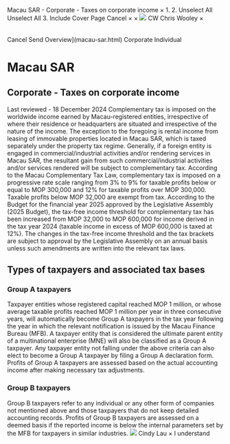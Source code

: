 Macau SAR - Corporate - Taxes on corporate income
×
1.
2.
Unselect All
Unselect All
3.
Include Cover Page
Cancel
×
×
![](-/media/world-wide-tax-summaries/attachments/global---chris-wooley.ashx%3Frev=ac5e5f3223b34096b1afc2a6009c7320&revision=ac5e5f32-23b3-4096-b1af-c2a6009c7320&hash=859B7ADC84DC2CBEC9760E9E6EE7DE6D0A8BFCDF)
CW
Chris Wooley
×
######
Cancel
Send
Overview](macau-sar.html)
Corporate
Individual
# Macau SAR
## Corporate - Taxes on corporate income
Last reviewed - 18 December 2024
Complementary tax is imposed on the worldwide income earned by Macau-registered entities, irrespective of where their residence or headquarters are situated and irrespective of the nature of the income. The exception to the foregoing is rental income from leasing of immovable properties located in Macau SAR, which is taxed separately under the property tax regime.
Generally, if a foreign entity is engaged in commercial/industrial activities and/or rendering services in Macau SAR, the resultant gain from such commercial/industrial activities and/or services rendered will be subject to complementary tax.
According to the Macau Complementary Tax Law, complementary tax is imposed on a progressive rate scale ranging from 3% to 9% for taxable profits below or equal to MOP 300,000 and 12% for taxable profits over MOP 300,000. Taxable profits below MOP 32,000 are exempt from tax.
According to the Budget for the financial year 2025 approved by the Legislative Assembly (2025 Budget), the tax-free income threshold for complementary tax has been increased from MOP 32,000 to MOP 600,000 for income derived in the tax year 2024 (taxable income in excess of MOP 600,000 is taxed at 12%). The changes in the tax-free income threshold and the tax brackets are subject to approval by the Legislative Assembly on an annual basis unless such amendments are written into the relevant tax laws.
## Types of taxpayers and associated tax bases
### Group A taxpayers
Taxpayer entities whose registered capital reached MOP 1 million, or whose average taxable profits reached MOP 1 million per year in three consecutive years, will automatically become Group A taxpayers in the tax year following the year in which the relevant notification is issued by the Macau Finance Bureau (MFB). A taxpayer entity that is considered the ultimate parent entity of a multinational enterprise (MNE) will also be classified as a Group A taxpayer. Any taxpayer entity not falling under the above criteria can also elect to become a Group A taxpayer by filing a Group A declaration form. Profits of Group A taxpayers are assessed based on the actual accounting income after making necessary tax adjustments.
### Group B taxpayers
Group B taxpayers refer to any individual or any other form of companies not mentioned above and those taxpayers that do not keep detailed accounting records. Profits of Group B taxpayers are assessed on a deemed basis if the reported income is below the internal parameters set by the MFB for taxpayers in similar industries.
![](-/media/world-wide-tax-summaries/macausarcindy-lauwhatsapp-image-20240902-at-33518-pmjpeg20241217230413757.ashx%3Frev=e133fd4822dd4795834e9d1ee294713d&revision=e133fd48-22dd-4795-834e-9d1ee294713d&hash=A86D1CDE31EAB3F2789A00AE2104260A78ECA390)
Cindy Lau
×
I understand